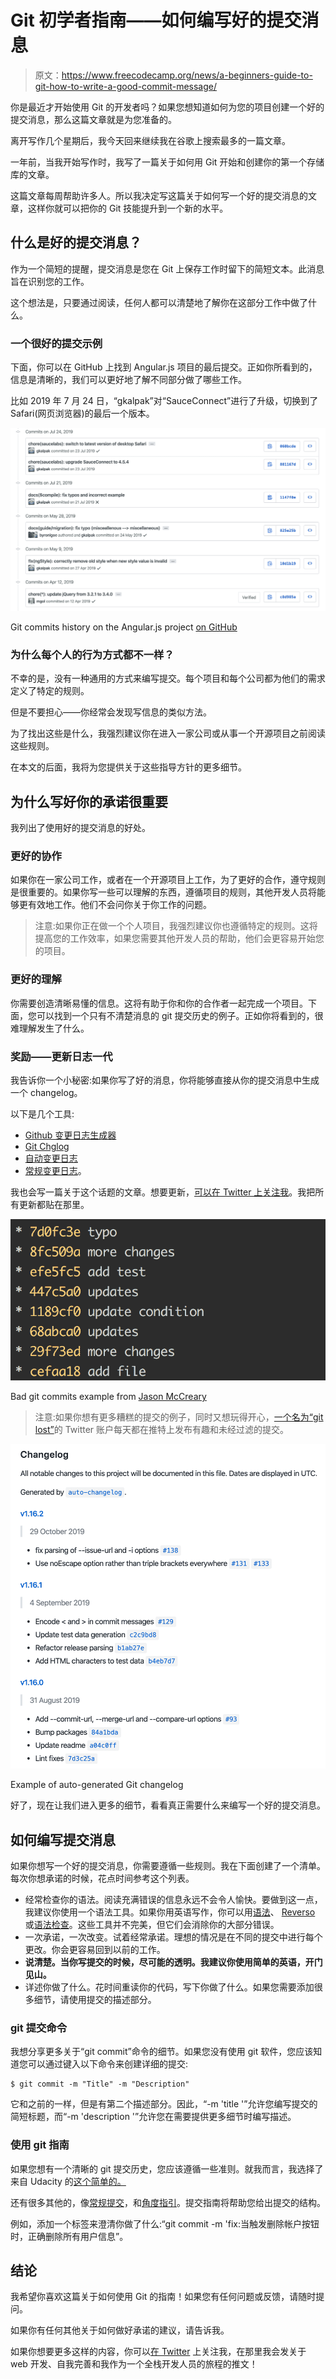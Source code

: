 # Git 初学者指南——如何编写好的提交消息

> 原文：<https://www.freecodecamp.org/news/a-beginners-guide-to-git-how-to-write-a-good-commit-message/>

你是最近才开始使用 Git 的开发者吗？如果您想知道如何为您的项目创建一个好的提交消息，那么这篇文章就是为您准备的。

离开写作几个星期后，我今天回来继续我在谷歌上搜索最多的一篇文章。

一年前，当我开始写作时，我写了一篇关于如何用 Git 开始和创建你的第一个存储库的文章。

这篇文章每周帮助许多人。所以我决定写这篇关于如何写一个好的提交消息的文章，这样你就可以把你的 Git 技能提升到一个新的水平。

## 什么是好的提交消息？

作为一个简短的提醒，提交消息是您在 Git 上保存工作时留下的简短文本。此消息旨在识别您的工作。

这个想法是，只要通过阅读，任何人都可以清楚地了解你在这部分工作中做了什么。

### 一个很好的提交示例

下面，你可以在 GitHub 上找到 Angular.js 项目的最后提交。正如你所看到的，信息是清晰的，我们可以更好地了解不同部分做了哪些工作。

比如 2019 年 7 月 24 日，“gkalpak”对“SauceConnect”进行了升级，切换到了 Safari(网页浏览器)的最后一个版本。

![git-commits-history](img/5a73533595ed24e4ef3bf3ff96a7fc08.png)

Git commits history on the Angular.js project [on GitHub](https://github.com/angular/angular.js/commits/master)

### 为什么每个人的行为方式都不一样？

不幸的是，没有一种通用的方式来编写提交。每个项目和每个公司都为他们的需求定义了特定的规则。

但是不要担心——你经常会发现写信息的类似方法。

为了找出这些是什么，我强烈建议你在进入一家公司或从事一个开源项目之前阅读这些规则。

在本文的后面，我将为您提供关于这些指导方针的更多细节。

## 为什么写好你的承诺很重要

我列出了使用好的提交消息的好处。

### 更好的协作

如果你在一家公司工作，或者在一个开源项目上工作，为了更好的合作，遵守规则是很重要的。如果你写一些可以理解的东西，遵循项目的规则，其他开发人员将能够更有效地工作。他们不会问你关于你工作的问题。

> 注意:如果你正在做一个个人项目，我强烈建议你也遵循特定的规则。这将提高您的工作效率，如果您需要其他开发人员的帮助，他们会更容易开始您的项目。

### 更好的理解

你需要创造清晰易懂的信息。这将有助于你和你的合作者一起完成一个项目。下面，您可以找到一个只有不清楚消息的 git 提交历史的例子。正如你将看到的，很难理解发生了什么。

### 奖励——更新日志一代

我告诉你一个小秘密:如果你写了好的消息，你将能够直接从你的提交消息中生成一个 changelog。

以下是几个工具:

*   [Github 变更日志生成器](https://github.com/github-changelog-generator/github-changelog-generator)
*   [Git Chglog](https://github.com/git-chglog/git-chglog)
*   [自动变更日志](https://github.com/CookPete/auto-changelog)
*   [常规变更日志](https://github.com/conventional-changelog/conventional-changelog)。

我也会写一篇关于这个话题的文章。想要更新，[可以在 Twitter 上关注我](https://twitter.com/gaelgthomas/)。我把所有更新都贴在那里。

![bad-git-commits](img/0ddfca2d2533c6ed70054706c5840938.png)

Bad git commits example from [Jason McCreary](https://jasonmccreary.me/articles/when-to-make-git-commit/)

> 注意:如果你想有更多糟糕的提交的例子，同时又想玩得开心，[一个名为“git lost”](https://twitter.com/gitlost)的 Twitter 账户每天都在推特上发布有趣和未经过滤的提交。

![git-changelog](img/b9d0328ad330b8e702d11195c7851abe.png)

Example of auto-generated Git changelog

好了，现在让我们进入更多的细节，看看真正需要什么来编写一个好的提交消息。

## 如何编写提交消息

如果你想写一个好的提交消息，你需要遵循一些规则。我在下面创建了一个清单。每次你想承诺的时候，花点时间参考这个列表。

*   经常检查你的语法。阅读充满错误的信息永远不会令人愉快。要做到这一点，我建议你使用一个语法工具。如果你用英语写作，你可以用[语法](https://www.grammarly.com/)、 [Reverso](https://www.reverso.net/spell-checker/english-spelling-grammar/) 或[语法检查](https://www.grammarcheck.net/editor/)。这些工具并不完美，但它们会消除你的大部分错误。
*   一次承诺，一次改变。试着经常承诺。理想的情况是在不同的提交中进行每个更改。你会更容易回到以前的工作。
*   **说清楚。当你写提交的时候，尽可能的透明。我建议你使用简单的英语，开门见山。**
*   详述你做了什么。花时间重读你的代码，写下你做了什么。如果您需要添加很多细节，请使用提交的描述部分。

### git 提交命令

我想分享更多关于“git commit”命令的细节。如果您没有使用 git 软件，您应该知道您可以通过键入以下命令来创建详细的提交:

```
$ git commit -m "Title" -m "Description" 
```

它和之前的一样，但是有第二个描述部分。因此，“-m 'title '”允许您编写提交的简短标题，而“-m 'description '”允许您在需要提供更多细节时编写描述。

### 使用 git 指南

如果您想有一个清晰的 git 提交历史，您应该遵循一些准则。就我而言，我选择了来自 Udacity 的[这个简单的。](http://udacity.github.io/git-styleguide/)

还有很多其他的，像[常规提交](https://www.conventionalcommits.org/en/v1.0.0/)，和[角度指引](https://github.com/angular/angular/blob/master/CONTRIBUTING.md#commit)。提交指南将帮助您给出提交的结构。

例如，添加一个标签来澄清你做了什么:“git commit -m 'fix:当触发删除帐户按钮时，正确删除所有用户信息”。

## 结论

我希望你喜欢这篇关于如何使用 Git 的指南！如果您有任何问题或反馈，请随时提问。

如果你有任何其他关于如何做好承诺的建议，请告诉我。

如果你想要更多这样的内容，你可以[在 Twitter](https://twitter.com/gaelgthomas/) 上关注我，在那里我会发关于 web 开发、自我完善和我作为一个全栈开发人员的旅程的推文！